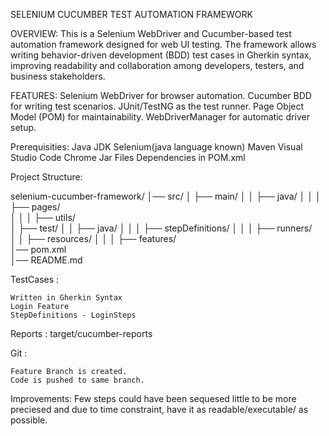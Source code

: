 SELENIUM CUCUMBER TEST AUTOMATION FRAMEWORK

OVERVIEW:
   This is a Selenium WebDriver and Cucumber-based test automation framework designed for web UI testing. The framework allows writing behavior-driven development (BDD) test cases in Gherkin syntax, improving readability and collaboration among developers, testers, and business stakeholders.

FEATURES: 
    Selenium WebDriver for browser automation.
    Cucumber BDD for writing test scenarios.
    JUnit/TestNG as the test runner.
    Page Object Model (POM) for maintainability.
    WebDriverManager for automatic driver setup.
   
Prerequisities:
    Java JDK
    Selenium(java language known)
    Maven
    Visual Studio Code
    Chrome
    Jar Files
    Dependencies in POM.xml

Project Structure:

selenium-cucumber-framework/
│── src/
│   ├── main/
│   │   ├── java/
│   │   │   ├── pages/          
│   │   │   ├── utils/          
│   ├── test/
│   │   ├── java/
│   │   │   ├── stepDefinitions/ 
│   │   │   ├── runners/         
│   │   ├── resources/
│   │   │   ├── features/        
│── pom.xml                      
│── README.md                    


TestCases : 

    Written in Gherkin Syntax
    Login Feature 
    StepDefinitions - LoginSteps

Reports :
    target/cucumber-reports 

Git :

    Feature Branch is created.
    Code is pushed to same branch.

Improvements: 
    Few steps could have been sequesed little to be more preciesed and due to time constraint, have it as readable/executable/ as possible.
